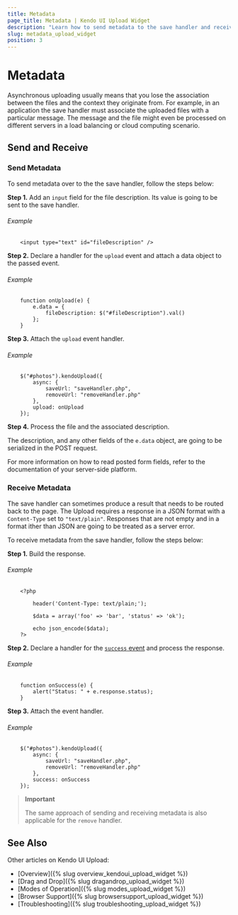```yaml
---
title: Metadata
page_title: Metadata | Kendo UI Upload Widget
description: "Learn how to send metadata to the save handler and receive metadata in the Kendo UI Upload widget."
slug: metadata_upload_widget
position: 3
---
```


# Metadata

Asynchronous uploading usually means that you lose the association between the files and the context they originate from. For example, in an application the save handler must associate the uploaded files with a particular message. The message and the file might even be processed on different servers in a load balancing or cloud computing scenario.

## Send and Receive 

### Send Metadata

To send metadata over to the the save handler, follow the steps below:

**Step 1.** Add an `input` field for the file description. Its value is going to be sent to the save handler.

###### Example

        <input type="text" id="fileDescription" />

**Step 2.** Declare a handler for the `upload` event and attach a data object to the passed event.

###### Example

        function onUpload(e) {
            e.data = {
                fileDescription: $("#fileDescription").val()
            };
        }

**Step 3.** Attach the `upload` event handler.

###### Example

        $("#photos").kendoUpload({
            async: {
                saveUrl: "saveHandler.php",
                removeUrl: "removeHandler.php"
            },
            upload: onUpload
        });

**Step 4.** Process the file and the associated description. 

The description, and any other fields of the `e.data` object, are going to be serialized in the POST request. 

For more information on how to read posted form fields, refer to the documentation of your server-side platform.

### Receive Metadata 

The save handler can sometimes produce a result that needs to be routed back to the page. The Upload requires a response in a JSON format with a `Content-Type` set to `"text/plain"`. Responses that are not empty and in a format ither than JSON are going to be treated as a server error.

To receive metadata from the save handler, follow the steps below:

**Step 1.** Build the response.

###### Example

        <?php

            header('Content-Type: text/plain;');

            $data = array('foo' => 'bar', 'status' => 'ok');

            echo json_encode($data);
        ?>

**Step 2.** Declare a handler for the [`success` event](/api/web/upload/events.aspx#success) and process the response.

###### Example

        function onSuccess(e) {
            alert("Status: " + e.response.status);
        }

**Step 3.** Attach the event handler.

###### Example

        $("#photos").kendoUpload({
            async: {
                saveUrl: "saveHandler.php",
                removeUrl: "removeHandler.php"
            },
            success: onSuccess
        });

> **Important**
>
> The same approach of sending and receiving metadata is also applicable for the `remove` handler.

## See Also

Other articles on Kendo UI Upload:

* [Overview]({% slug overview_kendoui_upload_widget %})
* [Drag and Drop]({% slug dragandrop_upload_widget %})
* [Modes of Operation]({% slug modes_upload_widget %})
* [Browser Support]({% slug browsersupport_upload_widget %})
* [Troubleshooting]({% slug troubleshooting_upload_widget %})